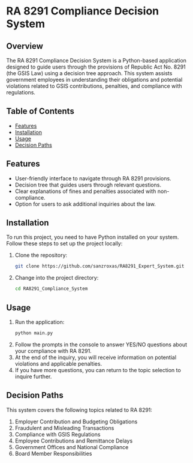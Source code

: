 # RA 8291 Compliance Decision System

## Overview
The RA 8291 Compliance Decision System is a Python-based application designed to guide users through the provisions of Republic Act No. 8291 (the GSIS Law) using a decision tree approach. This system assists government employees in understanding their obligations and potential violations related to GSIS contributions, penalties, and compliance with regulations.

## Table of Contents
- [Features](#features)
- [Installation](#installation)
- [Usage](#usage)
- [Decision Paths](#decision-paths)

## Features
- User-friendly interface to navigate through RA 8291 provisions.
- Decision tree that guides users through relevant questions.
- Clear explanations of fines and penalties associated with non-compliance.
- Option for users to ask additional inquiries about the law.

## Installation
To run this project, you need to have Python installed on your system. Follow these steps to set up the project locally:

1. Clone the repository:
   ```bash
   git clone https://github.com/sanzroxas/RA8291_Expert_System.git

2. Change into the project directory:
   ```bash
   cd RA8291_Compliance_System

## Usage
1. Run the application:
      ```bash
   python main.py
      
2. Follow the prompts in the console to answer YES/NO questions about your compliance with RA 8291.
3. At the end of the inquiry, you will receive information on potential violations and applicable penalties.
4. If you have more questions, you can return to the topic selection to inquire further.

## Decision Paths
This system covers the following topics related to RA 8291:
1. Employer Contribution and Budgeting Obligations
2. Fraudulent and Misleading Transactions
3. Compliance with GSIS Regulations
4. Employee Contributions and Remittance Delays
5. Government Offices and National Compliance
6. Board Member Responsibilities
